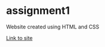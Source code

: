 # assignment1
Website created using HTML and CSS

[Link to site](https://chystarr.github.io/assignment1/)
